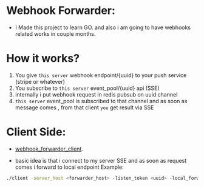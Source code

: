 # Webhook Forwarder:
- I Made this project to learn GO. and also i am going to have webhooks related works in couple months.

# How it works?
1. You give `this server` webhook endpoint/{uuid} to your push service (stripe or whatever)
2. You subscribe to `this server` event_pool/{uuid} api (SSE)
3. internally i put webhook request in redis pubsub on uuid channel 
4. `this server` event_pool is subscribed to that channel and as soon as message comes , from that client `you` get result via SSE


# Client Side:
- [webhook_forwarder_client](https://github.com/amzker/webhook_forwarder_client).
 
- basic idea is that i connect to my server SSE and as soon as request comes i forward to local endpoint 
Example:
```bash
./client -server_host <forwarder_host> -listen_token <uuid> -local_forward_url <your_local_webhook_url>
```
